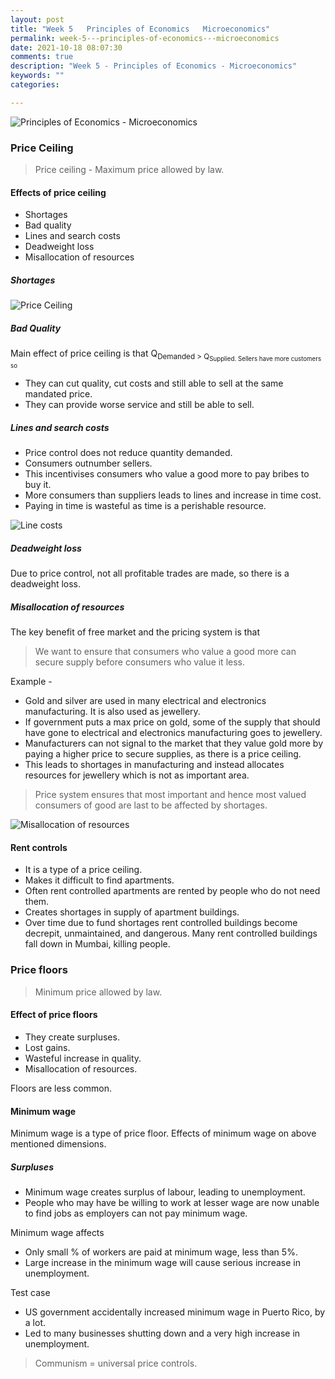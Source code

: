 ```yaml
---
layout: post
title: "Week 5   Principles of Economics   Microeconomics"
permalink: week-5---principles-of-economics---microeconomics
date: 2021-10-18 08:07:30
comments: true
description: "Week 5 - Principles of Economics - Microeconomics"
keywords: ""
categories:

---
```


![Principles of Economics - Microeconomics](/images/microeconomics-course.png)

### Price Ceiling

> Price ceiling - Maximum price allowed by law.

#### Effects of price ceiling

- Shortages
- Bad quality
- Lines and search costs
- Deadweight loss
- Misallocation of resources

##### Shortages

![Price Ceiling](/images/price-ceiling.png)

##### Bad Quality

Main effect of price ceiling is that Q<sub>Demanded > Q<sub>Supplied. Sellers have more customers so
* They can cut quality, cut costs and still able to sell at the same mandated price.
* They can provide worse service and still be able to sell.

##### Lines and search costs

* Price control does not reduce quantity demanded.
* Consumers outnumber sellers.
* This incentivises consumers who value a good more to pay bribes to buy it.
* More consumers than suppliers leads to lines and increase in time cost.
* Paying in time is wasteful as time is a perishable resource.

![Line costs](/images/line-costs.png)

##### Deadweight loss

Due to price control, not all profitable trades are made, so  there is a deadweight loss.

##### Misallocation of resources

The key benefit of free market and the pricing system is that
> We want to ensure that consumers who value a good more can secure supply before consumers who value it less.

Example -

* Gold and silver are used in many electrical and electronics manufacturing. It is also used as jewellery.
* If government puts a max price on gold, some of the supply that should have gone to electrical and electronics manufacturing goes to jewellery.
* Manufacturers can not signal to the market that they value gold more by paying a higher price to secure supplies, as there is a price ceiling.
* This leads to shortages in manufacturing and instead allocates resources for jewellery which is not as important area.

> Price system ensures that most important and hence most valued consumers of good are last to be affected by shortages.

![Misallocation of resources](/images/misallocation.png)

#### Rent controls

* It is a type of a price ceiling.
* Makes it difficult to find apartments.
* Often rent controlled apartments are rented by people who do not need them.
* Creates shortages in supply of apartment buildings.
* Over time due to fund shortages rent controlled buildings become decrepit, unmaintained, and dangerous. Many rent controlled buildings fall down in Mumbai, killing people.

### Price floors

> Minimum price allowed by law.

#### Effect of price floors

* They create surpluses.
* Lost gains.
* Wasteful increase in quality.
* Misallocation of resources.

Floors are less common.

#### Minimum wage

Minimum wage is a type of price floor.
Effects of minimum wage on above mentioned dimensions.

##### Surpluses

* Minimum wage creates surplus of labour, leading to unemployment.
* People who may have be willing to work at lesser wage are now unable to find jobs as employers can not pay minimum wage.

Minimum wage affects

* Only small % of workers are paid at minimum wage, less than 5%.
* Large increase in the minimum wage will cause serious increase in unemployment.

Test case
* US government accidentally increased minimum wage in Puerto Rico, by a lot.
* Led to many businesses shutting down and a very high increase in unemployment.


> Communism = universal price controls.
